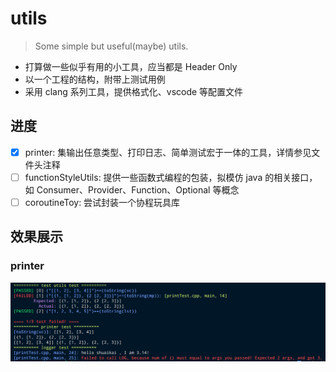 # utils

> Some simple but useful(maybe) utils.

- 打算做一些似乎有用的小工具，应当都是 Header Only
- 以一个工程的结构，附带上测试用例
- 采用 clang 系列工具，提供格式化、vscode 等配置文件

## 进度

- [x] printer: 集输出任意类型、打印日志、简单测试宏于一体的工具，详情参见文件头注释
- [ ] functionStyleUtils: 提供一些函数式编程的包装，拟模仿 java 的相关接口，如 Consumer、Provider、Function、Optional 等概念
- [ ] coroutineToy: 尝试封装一个协程玩具库

## 效果展示

### printer

![printerDemo](img/test/printerDemo.png)
